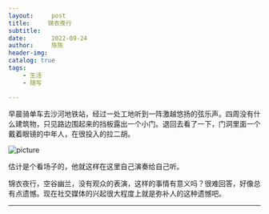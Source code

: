 ```yaml
---
layout:     post
title:     锦衣夜行
subtitle:   
date:       2022-09-24
author:     陈陈
header-img:
catalog: true
tags:
    - 生活
    - 随写

---
```


早晨骑单车去沙河地铁站，经过一处工地听到一阵激越悠扬的弦乐声。四周没有什么建筑物，只见路边围起来的挡板露出一个小门。退回去看了一下，门洞里面一个戴着眼镜的中年人，在很投入的拉二胡。

![picture](https://chensong212.github.io/img/2022-09-24-JingyiYexing.jpg)

估计是个看场子的，他就这样在这里自己演奏给自己听。

锦衣夜行，空谷幽兰，没有观众的表演，这样的事情有意义吗？很难回答，好像总有点遗憾。现在社交媒体的兴起很大程度上就是弥补人的这种遗憾吧。

------
